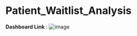 # Patient_Waitlist_Analysis

**Dashboard Link** : ![image](https://github.com/Bhushan-gaydhane0/Patient_Waitlist_Analysis/assets/166689900/85094a93-ac2a-4025-831a-2e3a1add7615)
